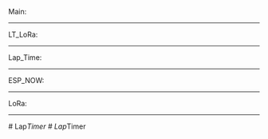 
Main:

----------------------------------------------------------------------------------------------------------------
LT_LoRa:

----------------------------------------------------------------------------------------------------------------
Lap_Time:

----------------------------------------------------------------------------------------------------------------
ESP_NOW:

----------------------------------------------------------------------------------------------------------------
LoRa:

----------------------------------------------------------------------------------------------------------------
#   L a p _ T i m e r  
 #   L a p _ T i m e r  
 